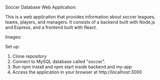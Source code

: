 Soccer Database Web Application:

This is a web application that provides information about soccer leagues, teams, players, and managers. It consists of a backend built with Node.js and Express, and a frontend built with React.

Images:


Set up:
1. Clone repository
2. Connect to MySQL database called "soccer".
3. Run npm install and npm start inside backend and my-app
4. Access the application in your browser at http://localhost:3000

